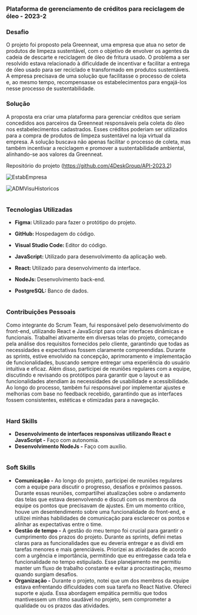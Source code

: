 ### Plataforma de gerenciamento de créditos para reciclagem de óleo - 2023-2

### Desafio

O projeto foi proposto pela Greenneat, uma empresa que atua no setor de produtos de limpeza sustentável, com o objetivo de envolver os agentes da cadeia de descarte e reciclagem de óleo de fritura usado. O problema a ser resolvido estava relacionado à dificuldade de incentivar e facilitar a entrega de óleo usado para ser reciclado e transformado em produtos sustentáveis. A empresa precisava de uma solução que facilitasse o processo de coleta e, ao mesmo tempo, recompensasse os estabelecimentos para engajá-los nesse processo de sustentabilidade.

### Solução

A proposta era criar uma plataforma para gerenciar créditos que seriam concedidos aos parceiros da Greenneat responsáveis pela coleta do óleo nos estabelecimentos cadastrados. Esses créditos poderiam ser utilizados para a compra de produtos de limpeza sustentável na loja virtual da empresa. A solução buscava não apenas facilitar o processo de coleta, mas também incentivar a reciclagem e promover a sustentabilidade ambiental, alinhando-se aos valores da Greenneat.

Repositório do projeto (https://github.com/4DeskGroup/API-2023.2)

![EstabEmpresa](https://github.com/Diane-Moreno/Portfolio-Diane/assets/102235722/05bb5852-b237-41aa-a1fa-c9c098bbc1ea)

![ADMVisuHistoricos](https://github.com/Diane-Moreno/Portfolio-Diane/assets/102235722/8ac5db62-d249-4e17-b37a-9b633f12ae82)

<h1></h1>

### Tecnologias Utilizadas
<div>
    <ul>
      <li>
        <b> Figma: </b> Utilizado para fazer o protótipo do projeto.
      </li>
    </ul>
  </span>
</div>
<div>
    <ul>
      <li>
        <b> GitHub: </b> Hospedagem do código. 
      </li>
    </ul>
  </span>
</div>
<div>
    <ul>
      <li>
        <b> Visual Studio Code: </b> Editor do código.
      </li>
    </ul>
  </span>
</div>
<div>
    <ul>
      <li>
        <b> JavaScript: </b> Utilizado para desenvolvimento da aplicação web.
      </li>
    </ul>
  </span>
</div>
<div>
    <ul>
      <li>
        <b> React: </b> Utilizado para desenvolvimento da interface.
      </li>
    </ul>
  </span>
</div>
<div>
    <ul>
      <li>
        <b> NodeJs: </b> Desenvolvimento back-end.
      </li>
    </ul>
  </span>
</div>
<div>
    <ul>
      <li>
        <b> PostgreSQL: </b> Banco de dados.
      </li>
    </ul>
  </span>
</div>

<h1></h1>

### Contribuições Pessoais
Como integrante do Scrum Team, fui responsável pelo desenvolvimento do front-end, utilizando React e JavaScript para criar interfaces dinâmicas e funcionais. Trabalhei ativamente em diversas telas do projeto, começando pela análise dos requisitos fornecidos pelo cliente, garantindo que todas as necessidades e expectativas fossem claramente compreendidas. Durante as sprints, estive envolvido na concepção, aprimoramento e implementação de funcionalidades, buscando sempre entregar uma experiência do usuário intuitiva e eficaz.
Além disso, participei de reuniões regulares com a equipe, discutindo e revisando os protótipos para garantir que o layout e as funcionalidades atendiam às necessidades de usabilidade e acessibilidade. Ao longo do processo, também fui responsável por implementar ajustes e melhorias com base no feedback recebido, garantindo que as interfaces fossem consistentes, estéticas e otimizadas para a navegação.
<h1></h1>

### Hard Skills
<ul>
  <li><b> Desenvolvimento de interfaces responsivas utilizando React e JavaScript -</b> Faço com autonomia.</li>
    <li><b> Desenvolvimento NodeJs -</b> Faço com auxílio.</li>
</ul>

<h1></h1>

### Soft Skills
<ul>
  <li><b>Comunicação -</b> Ao longo do projeto, participei de reuniões regulares com a equipe para discutir o progresso, desafios e próximos passos. Durante essas reuniões, compartilhei atualizações sobre o andamento das telas que estava desenvolvendo e discuti com os membros da equipe os pontos que precisavam de ajustes. Em um momento crítico, houve um desentendimento sobre uma funcionalidade do front-end, e utilizei minhas habilidades de comunicação para esclarecer os pontos e alinhar as expectativas entre o time. </li>
  <li><b>Gestão de tempo -</b> A gestão do meu tempo foi crucial para garantir o cumprimento dos prazos do projeto. Durante as sprints, defini metas claras para as funcionalidades que eu deveria entregar e as dividi em tarefas menores e mais gerenciáveis. Priorizei as atividades de acordo com a urgência e importância, permitindo que eu entregasse cada tela e funcionalidade no tempo estipulado. Esse planejamento me permitiu manter um fluxo de trabalho constante e evitar a procrastinação, mesmo quando surgiam desafios. </li>
  <li><b>Organização -</b> Durante o projeto, notei que um dos membros da equipe estava enfrentando dificuldades com sua tarefa no React Native. Ofereci suporte e ajuda. Essa abordagem empática permitiu que todos mantivessem um ritmo saudável no projeto, sem comprometer a qualidade ou os prazos das atividades. </li>
</ul>
